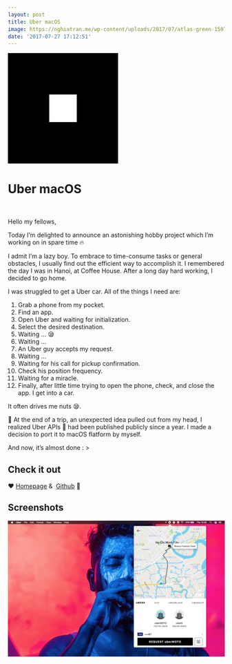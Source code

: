 ```yaml
---
layout: post
title: Uber macOS
image: https://nghiatran.me/wp-content/uploads/2017/07/atlas-green-1507.jpg
date: '2017-07-27 17:12:51'
---
```



![](https://github.com/NghiaTranUIT/nghiatranuit.github.io/blob/master/resources/2017/07/icon_uber.png)

# Uber macOS

 

Hello my fellows,

Today I’m delighted to announce an astonishing hobby project which I’m working on in spare time 🔥

I admit I’m a lazy boy. To embrace to time-consume tasks or general obstacles, I usually find out the efficient way to accomplish it. I remembered the day I was in Hanoi, at Coffee House. After a long day hard working, I decided to go home.

I was struggled to get a Uber car. All of the things I need are:

1. Grab a phone from my pocket.
2. Find an app.
3. Open Uber and waiting for initialization.
4. Select the desired destination.
5. Waiting … 😪
6. Waiting …
7. An Uber guy accepts my request.
8. Waiting …
9. Waiting for his call for pickup confirmation.
10. Check his position frequency.
11. Waiting for a miracle.
12. Finally, after little time trying to open the phone, check, and close the app. I get into a car.

It often drives me nuts 😪.

🚗 At the end of a trip, an unexpected idea pulled out from my head, I realized Uber APIs 🚀 had been published publicly since a year. I made a decision to port it to macOS flatform by myself.

And now, it’s almost done : >


## Check it out

❤️ [Homepage](http://uber.megaton.xyz) &  [Github](https://github.com/NghiaTranUIT/Unofficial-Uber-macOS) 🤗


## Screenshots

![](https://github.com/NghiaTranUIT/nghiatranuit.github.io/blob/master/resources/2017/07/uber_screenshot.jpg)


